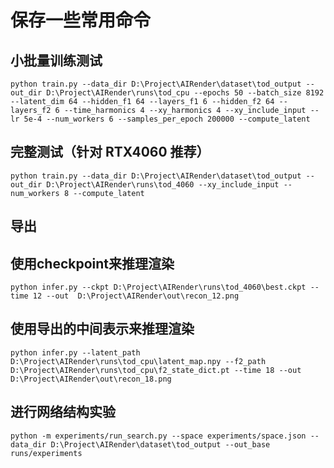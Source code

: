 # 保存一些常用命令

## 小批量训练测试
`python train.py --data_dir D:\Project\AIRender\dataset\tod_output --out_dir D:\Project\AIRender\runs\tod_cpu --epochs 50 --batch_size 8192 --latent_dim 64 --hidden_f1 64 --layers_f1 6 --hidden_f2 64 --layers_f2 6 --time_harmonics 4 --xy_harmonics 4 --xy_include_input --lr 5e-4 --num_workers 6 --samples_per_epoch 200000 --compute_latent`

## 完整测试（针对 RTX4060 推荐）
`python train.py --data_dir D:\Project\AIRender\dataset\tod_output --out_dir D:\Project\AIRender\runs\tod_4060 --xy_include_input --num_workers 8 --compute_latent`

## 导出

## 使用checkpoint来推理渲染
`python infer.py --ckpt D:\Project\AIRender\runs\tod_4060\best.ckpt --time 12 --out  D:\Project\AIRender\out\recon_12.png`

## 使用导出的中间表示来推理渲染
`python infer.py --latent_path D:\Project\AIRender\runs\tod_cpu\latent_map.npy --f2_path D:\Project\AIRender\runs\tod_cpu\f2_state_dict.pt --time 18 --out D:\Project\AIRender\out\recon_18.png`

## 进行网络结构实验
`python -m experiments/run_search.py --space experiments/space.json --data_dir D:\Project\AIRender\dataset\tod_output --out_base runs/experiments`